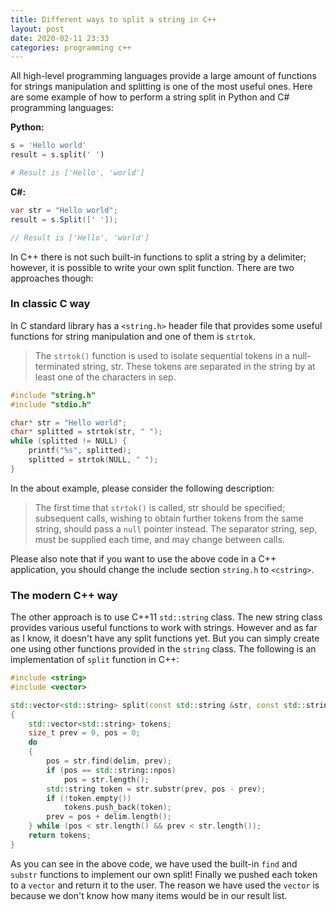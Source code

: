 ```yaml
---
title: Different ways to split a string in C++
layout: post
date: 2020-02-11 23:33
categories: programming c++
---
```


All high-level programming languages provide a large amount of functions for strings manipulation and splitting is one of the most useful ones. Here are some example of how to perform a string split in Python and C# programming languages:

**Python:**

```python
s = 'Hello world'
result = s.split(' ')

# Result is ['Hello', 'world']
```

**C#:**

```cs
var str = "Hello world";
result = s.Split([' ']);

// Result is ['Hello', 'world']
```

In C++ there is not such built-in functions to split a string by a delimiter; however, it is possible to write your own split function. There are two approaches though:

### In classic C way

In C standard library has a `<string.h>` header file that provides some useful functions for string manipulation and one of them is `strtok`.

> The `strtok()` function is used to isolate sequential tokens in a null-terminated string, str. These tokens are separated in the string by at least one of the characters in sep.

```c
#include "string.h"
#include "stdio.h"

char* str = "Hello world";
char* splitted = strtok(str, " ");
while (splitted != NULL) {
    printf("%s", splitted);
    splitted = strtok(NULL, " ");
}
```

In the about example, please consider the following description:

> The first time that `strtok()` is called, str should be specified; subsequent calls, wishing to obtain further tokens from the same string, should pass a `null`
> pointer instead. The separator string, sep, must be supplied each time, and may change between calls.

Please also note that if you want to use the above code in a C++ application, you should change the include section `string.h` to `<cstring>`.

### The modern C++ way

The other approach is to use C++11 `std::string` class. The new string class provides various useful functions to work with strings. However and as far as I know, it doesn't have any split functions yet. But you can simply create one using other functions provided in the `string` class. The following is an implementation of `split` function in C++:

```c++
#include <string>
#include <vector>

std::vector<std::string> split(const std::string &str, const std::string &delim)
{
    std::vector<std::string> tokens;
    size_t prev = 0, pos = 0;
    do
    {
        pos = str.find(delim, prev);
        if (pos == std::string::npos)
            pos = str.length();
        std::string token = str.substr(prev, pos - prev);
        if (!token.empty())
            tokens.push_back(token);
        prev = pos + delim.length();
    } while (pos < str.length() && prev < str.length());
    return tokens;
}
```

As you can see in the above code, we have used the built-in `find` and `substr` functions to implement our own split! Finally we pushed each token to a `vector` and return it to the user. The reason we have used the `vector` is because we don't know how many items would be in our result list.
